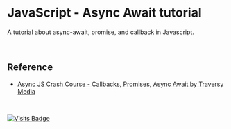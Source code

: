 # JavaScript - Async Await tutorial

A tutorial about async-await, promise, and callback in Javascript.

<br />

## Reference

- [Async JS Crash Course - Callbacks, Promises, Async Await by Traversy Media](https://youtu.be/PoRJizFvM7s)

<br />

[![Visits Badge](https://badges.pufler.dev/visits/kevinadhiguna/async-await-JS)](https://github.com/kevinadhiguna)
